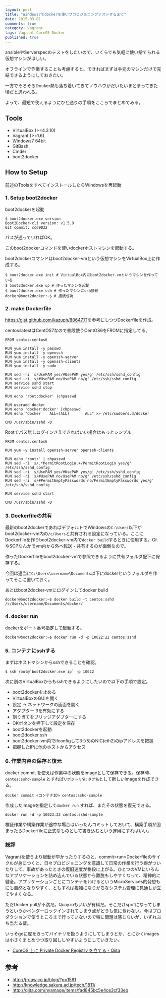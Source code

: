 ```yaml
---
layout: post
title: "Windows7でdockerを使いプロビジョニングテストするまで"
date: 2015-03-01
comments: true
category: Vagrant
tags: Vagrant CoreOS Docker
published: true
---
```


ansibleやServerspecのテストをしたいので、いくらでも気軽に使い捨てられる仮想マシンがほしい。

オフラインで作業することも考慮すると、できればまずは手元のマシンだけで完結できるようにしておきたい。

一方でそろそろDocker熱も落ち着いてきてノウハウがだいたいまとまってきた頃だと思われる。

よって、最短で使えるようにひと通りの手順をここらでまとめてみる。

## Tools

- VirtualBox (>=4.3.10)
- Vagrant (>=1.6)
- Windows7 64bit
- GitBash
- Cmder
- boot2docker

## How to Setup

前述のToolsをすべてインストールしたらWindowsを再起動

### 1. Setup boot2docker

boot2dockerを起動

```
$ boot2docker.exe version
Boot2Docker-cli version: v1.5.0
Git commit: ccd9032
```

パスが通っていればOK。

このboot2dockerコマンドを使いdockerホストマシンを起動する。

boot2dockerコマンドはboot2docker-vmという仮想マシンをVirtualBox上に作成する。

```
$ boot2docker.exe init # VirtualBox内にboot2docker-vmというマシンを作っている
$ boot2docker.exe up # 作ったマシンを起動
$ boot2docker.exe ssh # 作ったマシンにssh接続
docker@boot2docker:~$ # 接続成功
```

### 2. make Dockerfile

<https://gist.github.com/kazuph/8064771>を参考にしつつDockerfileを作成。

centos:latestはCentOS7なので普段使うCentOS6をFROMに指定してる。

```
FROM centos:centos6

RUN yum install -y passwd
RUN yum install -y openssh
RUN yum install -y openssh-server
RUN yum install -y openssh-clients
RUN yum install -y sudo

RUN sed -ri 's/UsePAM yes/#UsePAM yes/g' /etc/ssh/sshd_config
RUN sed -ri 's/#UsePAM no/UsePAM no/g' /etc/ssh/sshd_config
RUN service sshd start
RUN service sshd stop

RUN echo 'root:docker' |chpasswd

RUN useradd docker
RUN echo 'docker:docker' |chpasswd
RUN echo "docker    ALL=(ALL)       ALL" >> /etc/sudoers.d/docker

CMD /usr/sbin/sshd -D
```

Rootでパス無しログインさえできればいい場合はもっとシンプル

```
FROM centos:centos6

RUN yum -y install openssh-server openssh-clients

RUN echo 'root:' | chpasswd
RUN sed -ri 's/.*PermitRootLogin.+/PermitRootLogin yes/g' /etc/ssh/sshd_config
RUN sed -ri 's/UsePAM yes/#UsePAM yes/g' /etc/ssh/sshd_config
RUN sed -ri 's/#UsePAM no/UsePAM no/g' /etc/ssh/sshd_config
RUN sed -ri 's/#PermitEmptyPasswords no/PermitEmptyPasswords yes/g' /etc/ssh/sshd_config

RUN service sshd start

CMD /usr/sbin/sshd -D
```

### 3. Dockerfileの共有

最新のboot2dockerであればデフォルトでWindowsの`C:\Users`以下がboot2docker-vm内の`/c/Users`と共有される設定になっている。ここにDockerfileを作りboot2docker-vm内で`docker build`するときに使用する。GitやSCPなんかでvm内から外へ転送・共有するのが面倒なので。

作ったDockerfileをboot2docker-vmで参照できるように共有フォルダ配下に保存する。

今回は適当に`C:\Users\username\Documents`以下にdockerというフォルダを作ってそこに置いておく。

あとはboot2docker-vmにログインしてdocker build

```
docker@boot2docker:~$ docker build -t centos:sshd /c/Users/username/Documents/docker/
```

### 4. docker run

dockerをポート番号指定して起動する。

```
docker@boot2docker:~$ docker run -d -p 10022:22 centos:sshd
```

### 5. コンテナにsshする

まずはホストマシンからsshできることを確認。

```
$ ssh root@`boot2docker.exe ip` -p 10022
```

次に別のVirtualBoxからもsshできるようにしたいので以下の手順で設定。

+ boot2dockerを止める
+ VirtualBoxのGUIを開く
+ 設定 → ネットワークの画面を開く
+ アダプター 3を有効にする
+ 割り当てをブリッジアダプターにする
+ OKボタンを押下して設定を保存
+ boot2dockerを起動
+ boot2docker ssh
+ boot2docker-vm内でifconfigして3つめのNIC(eth2)のipアドレスを把握
+ 把握したIPに他のホストからアクセス

### 6. 作業内容の保存と復元

docker commit を使えば作業中の状態をimageとして保存できる。保存時、`centos:sshd-sample` とすれば`リポジトリ名:タグ名`として新しいimageを作成できる。

```
docker commit <コンテナID> centos:sshd-sample
```

作成したimageを指定して`docker run` すれば、またその状態を復元できる。

```
docker run -d -p 10023:22 centos:sshd-sample
```

検証作業や構築作業が途中な場合はいったんコミットしておいて、構築手順が固まったらDockerfileに正式なものとして書き込むという運用にすればいい。

### 総評

Vagrantを使うより起動が早かったりするのと、commit>run>Dockerfileのサイクルが身につくと、日々プロビジョニングを意識して日常の作業を行う癖がついたりして、事故があったときの復旧速度が格段に上がる。ひとつのVMにいろんなアプリケーションを詰め込んでいる状態から離脱もしやすくなって、精神的に健全。アプリケーションごとにコンテナをわけるというMicroServices的発想もにも自然となりやすく、ともすれば複雑になりがちなシステム管理に見通しが立てやすくなる。

ただDocker pullが不満だ。Quay.ioもいいが有料だ。そこだけspofになってしまうというかベンダーロックインされてしまう点がどうも気に食わない。今はプロダクションで使うところまで行っていないので特に問題は感じないが、いずれぶち当たる壁。

いっそgoに舵をきってバイナリを扱うようにしてしまうとか、とにかくimagesは小さくまとめつつ取り回ししやすいようにしていきたい。

- [CoreOS 上に Private Docker Registry を立てる - Qiita](http://qiita.com/spesnova/items/658a47e40eaea5b5a5f4)

## 参考

- <http://j-caw.co.jp/blog/?p=1561>
- <http://knowledge.sakura.ad.jp/tech/1811/>
- <http://qiita.com/nyamage/items/fad845bc5e4ce3cf33eb>